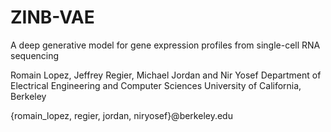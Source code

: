 # ZINB-VAE

A deep generative model for gene expression profiles
from single-cell RNA sequencing

Romain Lopez, Jeffrey Regier, Michael Jordan and Nir Yosef
Department of Electrical Engineering and Computer Sciences
University of California, Berkeley

{romain_lopez, regier, jordan, niryosef}@berkeley.edu
